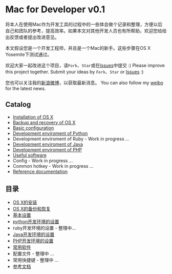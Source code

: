 # Mac for Developer v0.1

将本人在使用Mac作为开发工具的过程中的一些体会做个记录和整理，方便以后自己和团队的参考，提高效率。如果本文对其他开发人员也有所帮助，欢迎您给给出反馈或者提出改进意见。

本文假设您是一个开发工程师，并且是一个Mac的新手。这些步骤在OS X Yosemite下测试通过。

欢迎大家一起改进这个项目，请`Fork`、`Star`或在[Issues](https://github.com/pubyun/macdev/issues)中提交 :)
Please improve this project together. Submit your ideas by `Fork`、`Star` or [Issues](https://github.com/pubyun/macdev/issues) :)

您也可以关注我的[新浪微博](http://weibo.com/pubyun)，以获取最新消息。
You can also follow my [weibo](http://weibo.com/pubyun) for the latest news.

## Catalog

* [Installation of OS X](https://github.com/pubyun/macdev/blob/master/install.md)
* [Backup and recovery of OS X](https://github.com/pubyun/macdev/blob/master/recovery.md)
* [Basic configuration](https://github.com/pubyun/macdev/blob/master/basic.md)
* [Development enviroment of Python](https://github.com/pubyun/macdev/blob/master/python.en.md)
* Development enviroment of Ruby - Work in progress ...
* [Development enviroment of Java](https://github.com/pubyun/macdev/blob/master/java.md)
* [Development enviroment of PHP](https://github.com/pubyun/macdev/blob/master/php.md)
* [Useful software](https://github.com/pubyun/macdev/blob/master/apps.md)
* Config - Work in progress ...
* Common hotkey - Work in progress ...
* [Reference documentation](https://github.com/pubyun/macdev/blob/master/refs.md)


## 目录

* [OS X的安装](https://github.com/pubyun/macdev/blob/master/install.md)
* [OS X的备份和恢复](https://github.com/pubyun/macdev/blob/master/recovery.md)
* [基本设置](https://github.com/pubyun/macdev/blob/master/basic.md)
* [python开发环境的设置](https://github.com/pubyun/macdev/blob/master/python.md)
* ruby开发环境的设置 - 整理中...
* [Java开发环境的设置](https://github.com/pubyun/macdev/blob/master/java.md)
* [PHP开发环境的设置](https://github.com/pubyun/macdev/blob/master/php.md)
* [常用软件](https://github.com/pubyun/macdev/blob/master/apps.md)
* 配置文件 - 整理中 ...
* 常用快捷键 - 整理中 ...
* [参考文档](https://github.com/pubyun/macdev/blob/master/refs.md)
